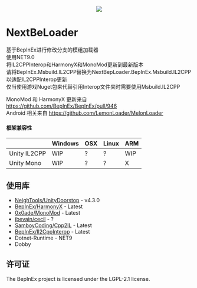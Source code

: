 ﻿<p align="center">
    <img src="https://avatars2.githubusercontent.com/u/39589027?s=256">
</p>

# NextBeLoader
基于BepInEx进行修改分支的模组加载器  
使用NET9.0  
将IL2CPPInterop和HarmonyX和MonoMod更新到最新版本  
请将BepInEx.Msbuild.IL2CPP替换为NextBepLoader.BepInEx.Msbuild.IL2CPP以适配IL2CPPInterop更新    
仅当使用游戏Nuget包来代替引用Interop文件夹时需要使用Msbuild.IL2CPP  

MonoMod 和 HarmonyX 更新来自 https://github.com/BepInEx/BepInEx/pull/946  
Android 相关来自 https://github.com/LemonLoader/MelonLoader  

#### 框架兼容性

|              | Windows | OSX | Linux | ARM |
|--------------|---------|-----|-------|-----|
| Unity IL2CPP | WIP     | ?   | ?     | WIP |
| Unity Mono   | WIP     | ?   | ?     | X   |

## 使用库

- [NeighTools/UnityDoorstop](https://github.com/NeighTools/UnityDoorstop) - v4.3.0
- [BepInEx/HarmonyX](https://github.com/BepInEx/HarmonyX) - Latest
- [0x0ade/MonoMod](https://github.com/0x0ade/MonoMod) - Latest
- [jbevain/cecil](https://github.com/jbevain/cecil) - ?
- [SamboyCoding/Cpp2IL](https://github.com/SamboyCoding/Cpp2IL) - Latest
- [BepInEx/Il2CppInterop](https://github.com/BepInEx/Il2CppInterop) - Latest
- Dotnet-Runtime - NET9
- Dobby

## 许可证

The BepInEx project is licensed under the LGPL-2.1 license.
